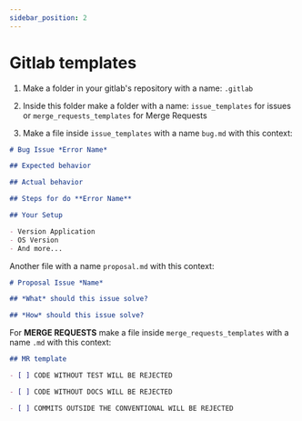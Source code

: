 ```yaml
---
sidebar_position: 2
---
```


# Gitlab templates

1. Make a folder in your gitlab's repository with a name: `.gitlab`

2. Inside this folder make a folder with a name: `issue_templates` for issues or `merge_requests_templates` for Merge Requests

3. Make a file inside `issue_templates` with a name `bug.md` with this context:

```markdown
# Bug Issue *Error Name*

## Expected behavior

## Actual behavior

## Steps for do **Error Name**

## Your Setup

- Version Application
- OS Version
- And more...
```

Another file with a name `proposal.md` with this context:

```markdown
# Proposal Issue *Name*

## *What* should this issue solve?

## *How* should this issue solve?
```

For **MERGE REQUESTS** make a file inside `merge_requests_templates` with a name `.md` with this context:

```markdown
## MR template

- [ ] CODE WITHOUT TEST WILL BE REJECTED

- [ ] CODE WITHOUT DOCS WILL BE REJECTED

- [ ] COMMITS OUTSIDE THE CONVENTIONAL WILL BE REJECTED
```
